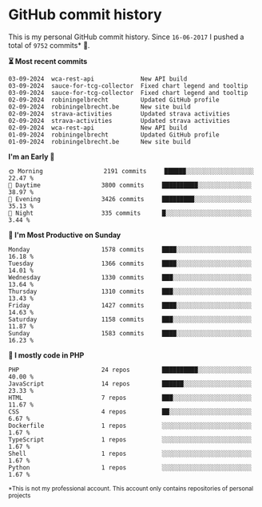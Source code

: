 # GitHub commit history
This is my personal GitHub commit history. Since <!--START_SECTION:first-commit-date-->`16-06-2017`<!--END_SECTION:first-commit-date--> I pushed a total of <!--START_SECTION:total-commit-count-->`9752`<!--END_SECTION:total-commit-count--> commits* 🎉.

<!--START_SECTION:most-recent-commits-->
**⏳ Most recent commits**
                                        
```text
03-09-2024  wca-rest-api             New API build
03-09-2024  sauce-for-tcg-collector  Fixed chart legend and tooltip
03-09-2024  sauce-for-tcg-collector  Fixed chart legend and tooltip
02-09-2024  robiningelbrecht         Updated GitHub profile
02-09-2024  robiningelbrecht.be      New site build
02-09-2024  strava-activities        Updated strava activities
02-09-2024  strava-activities        Updated strava activities
02-09-2024  wca-rest-api             New API build
01-09-2024  robiningelbrecht         Updated GitHub profile
01-09-2024  robiningelbrecht.be      New site build
```
<!--END_SECTION:most-recent-commits-->  

<!--START_SECTION:commits-per-day-time-->
**I&#039;m an Early 🐤**

```text
🌞 Morning                 2191 commits     ██████░░░░░░░░░░░░░░░░░░░   22.47 %
🌆 Daytime                 3800 commits     ██████████░░░░░░░░░░░░░░░   38.97 %
🌃 Evening                 3426 commits     █████████░░░░░░░░░░░░░░░░   35.13 %
🌙 Night                   335 commits      █░░░░░░░░░░░░░░░░░░░░░░░░   3.44 %
```
<!--END_SECTION:commits-per-day-time-->  

<!--START_SECTION:commits-per-weekday-->
**📅 I&#039;m Most Productive on Sunday**

```text
Monday                    1578 commits     ████░░░░░░░░░░░░░░░░░░░░░   16.18 %
Tuesday                   1366 commits     ████░░░░░░░░░░░░░░░░░░░░░   14.01 %
Wednesday                 1330 commits     ███░░░░░░░░░░░░░░░░░░░░░░   13.64 %
Thursday                  1310 commits     ███░░░░░░░░░░░░░░░░░░░░░░   13.43 %
Friday                    1427 commits     ████░░░░░░░░░░░░░░░░░░░░░   14.63 %
Saturday                  1158 commits     ███░░░░░░░░░░░░░░░░░░░░░░   11.87 %
Sunday                    1583 commits     ████░░░░░░░░░░░░░░░░░░░░░   16.23 %
```
<!--END_SECTION:commits-per-weekday-->  

<!--START_SECTION:repos-per-language-->
**💬 I mostly code in PHP**

```text
PHP                       24 repos         ██████████░░░░░░░░░░░░░░░   40.00 %
JavaScript                14 repos         ██████░░░░░░░░░░░░░░░░░░░   23.33 %
HTML                      7 repos          ███░░░░░░░░░░░░░░░░░░░░░░   11.67 %
CSS                       4 repos          ██░░░░░░░░░░░░░░░░░░░░░░░   6.67 %
Dockerfile                1 repos          ░░░░░░░░░░░░░░░░░░░░░░░░░   1.67 %
TypeScript                1 repos          ░░░░░░░░░░░░░░░░░░░░░░░░░   1.67 %
Shell                     1 repos          ░░░░░░░░░░░░░░░░░░░░░░░░░   1.67 %
Python                    1 repos          ░░░░░░░░░░░░░░░░░░░░░░░░░   1.67 %
```
<!--END_SECTION:repos-per-language-->  

<sub>*This is not my professional account. This account only contains repositories of personal projects</sub>

